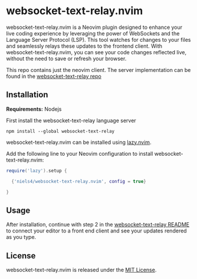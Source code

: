 # websocket-text-relay.nvim

websocket-text-relay.nvim is a Neovim plugin designed to enhance your live coding experience by leveraging the power of WebSockets and the Language Server Protocol (LSP).
This tool watches for changes to your files and seamlessly relays these updates to the frontend client.
With websocket-text-relay.nvim, you can see your code changes reflected live, without the need to save or refresh your browser.

This repo contains just the neovim client. The server implementation can be found in the [websocket-text-relay repo](https://github.com/niels4/websocket-text-relay)

## Installation

**Requirements:** Nodejs

First install the websocket-text-relay language server

```
npm install --global websocket-text-relay
```

websocket-text-relay.nvim can be installed using [lazy.nvim](https://github.com/rockerBOO/lazy.nvim).

Add the following line to your Neovim configuration to install websocket-text-relay.nvim:

```lua
require('lazy').setup {

  {'niels4/websocket-text-relay.nvim', config = true}

}
```

## Usage

After installation, continue with step 2 in the [websocket-text-relay README](https://github.com/niels4/websocket-text-relay)
to connect your editor to a front end client and see your updates rendered as you type.

## License

websocket-text-relay.nvim is released under the [MIT License](LICENSE).
